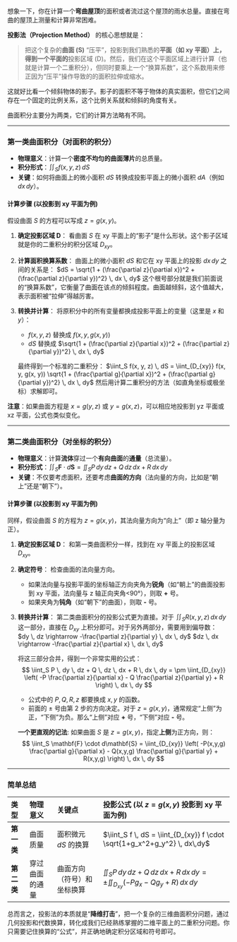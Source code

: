 想象一下，你在计算一个**弯曲屋顶**的面积或者流过这个屋顶的雨水总量。直接在弯曲的屋顶上测量和计算非常困难。

**投影法（Projection Method）** 的核心思想就是：

> 把这个复杂的**曲面 (S)** “压平”，投影到我们熟悉的**平面（如 xy 平面）上，得到一个平面的**投影区域 (D)。然后，我们在这个平面区域上进行计算（也就是计算一个二重积分），但同时要乘上一个“换算系数”，这个系数用来修正因为“压平”操作导致的的面积拉伸或缩水。



这就好比看一个倾斜物体的影子。影子的面积不等于物体的真实面积，但它们之间存在一个固定的比例关系，这个比例关系就和倾斜的角度有关。

曲面积分主要分为两类，它们的计算方法略有不同。

---

### 第一类曲面积分（对面积的积分）

- **物理意义**：计算一个**密度不均匀的曲面薄片**的总质量。
- **积分形式**：$\iint_S f(x, y, z) \, dS$
- **关键**：如何将曲面上的微小面积 $dS$ 转换成投影平面上的微小面积 $dA$（例如 $dx\,dy$）。

#### 计算步骤 (以投影到 xy 平面为例)

假设曲面 $S$ 的方程可以写成 $z = g(x, y)$。

1.  **确定投影区域 D**：
    看曲面 $S$ 在 xy 平面上的“影子”是什么形状。这个影子区域就是你的二重积分的积分区域 $D_{xy}$。

2.  **计算面积换算系数**：
    曲面上的微小面积 $dS$ 和它在 xy 平面上的投影 $dx\,dy$ 之间的关系是：
    $dS = \sqrt{1 + (\frac{\partial z}{\partial x})^2 + (\frac{\partial z}{\partial y})^2} \, dx \, dy$
    这个根号部分就是我们前面说的“换算系数”，它衡量了曲面在该点的倾斜程度。曲面越倾斜，这个值越大，表示面积被“拉伸”得越厉害。

3.  **转换并计算**：
    将原积分中的所有变量都换成投影平面上的变量（这里是 $x$ 和 $y$）：
    -   $f(x, y, z)$ 替换成 $f(x, y, g(x, y))$
    -   $dS$ 替换成 $\sqrt{1 + (\frac{\partial z}{\partial x})^2 + (\frac{\partial z}{\partial y})^2} \, dx \, dy$

    最终得到一个标准的二重积分：
    $\iint_S f(x, y, z) \, dS = \iint_{D_{xy}} f(x, y, g(x, y)) \sqrt{1 + (\frac{\partial g}{\partial x})^2 + (\frac{\partial g}{\partial y})^2} \, dx \, dy$
    然后用计算二重积分的方法（如直角坐标或极坐标）求解即可。

**注意**：如果曲面方程是 $x=g(y,z)$ 或 $y=g(x,z)$，可以相应地投影到 yz 平面或 xz 平面，公式也类似变化。

---

### 第二类曲面积分（对坐标的积分）

- **物理意义**：计算**流体**穿过一个**有向曲面**的**通量**（总流量）。
- **积分形式**：$\iint_S \mathbf{F} \cdot d\mathbf{S} = \iint_S P \, dy \, dz + Q \, dz \, dx + R \, dx \, dy$
- **关键**：不仅要考虑面积，还要考虑**曲面的方向**（法向量的方向，比如是“朝上”还是“朝下”）。

#### 计算步骤 (以投影到 xy 平面为例)

同样，假设曲面 $S$ 的方程为 $z = g(x, y)$，其法向量方向为“向上”（即 z 轴分量为正）。

1.  **确定投影区域 D**：
    和第一类曲面积分一样，找到在 xy 平面上的投影区域 $D_{xy}$。

2.  **确定符号**：
    检查曲面的法向量方向。
    -   如果法向量与投影平面的坐标轴正方向夹角为**锐角**（如“朝上”的曲面投影到 xy 平面，法向量与 z 轴正向夹角<90°），则取 **+** 号。
    -   如果夹角为**钝角**（如“朝下”的曲面），则取 **-** 号。

3.  **转换并计算**：
    第二类曲面积分的投影公式更为直接。对于 $\iint_S R(x,y,z) \, dx \, dy$ 这一部分，直接在 $D_{xy}$ 上积分即可。对于另外两部分，需要用到偏导数：
    $dy \, dz \rightarrow -\frac{\partial z}{\partial y} \, dx \, dy$
    $dz \, dx \rightarrow -\frac{\partial z}{\partial x} \, dx \, dy$

    将这三部分合并，得到一个非常实用的公式： 
    $$ \iint_S P \, dy \, dz + Q \, dz \, dx + R \, dx \, dy = \pm \iint_{D_{xy}} \left( -P \frac{\partial z}{\partial x} - Q \frac{\partial z}{\partial y} + R \right) \, dx \, dy $$
    -   公式中的 $P, Q, R, z$ 都要换成 $x, y$ 的函数。
    -   前面的 $\pm$ 号由第 2 步的方向决定。对于 $z=g(x,y)$，通常规定“上侧”为正，“下侧”为负。那么“上侧”对应 **+** 号，“下侧”对应 **-** 号。

    **一个更直观的记法**:
    如果曲面 $S$ 是 $z=g(x,y)$，指定**上侧**为正方向，则：
    $$ \iint_S \mathbf{F} \cdot d\mathbf{S} = \iint_{D_{xy}} \left( -P(x,y,g) \frac{\partial g}{\partial x} - Q(x,y,g) \frac{\partial g}{\partial y} + R(x,y,g) \right) \, dx \, dy $$

---

### 简单总结

| 类型 | 物理意义 | 关键点 | 投影公式 (以 $z=g(x,y)$ 投影到 xy 平面为例) |
| :--- | :--- | :--- | :--- |
| **第一类** | 曲面质量 | 面积微元 $dS$ 的换算 | $\iint_S f \, dS = \iint_{D_{xy}} f \cdot \sqrt{1+g_x^2+g_y^2} \, dx\,dy$ |
| **第二类** | 穿过曲面的通量 | 曲面方向（符号）和坐标换算 | $\iint_S P\,dy\,dz+Q\,dz\,dx+R\,dx\,dy = \pm \iint_{D_{xy}} (-Pg_x - Qg_y + R) \, dx\,dy$ |

总而言之，投影法的本质就是“**降维打击**”，把一个复杂的三维曲面积分问题，通过几何投影和代数换算，转化成我们已经熟练掌握的二维平面上的二重积分问题。你只需要记住换算的“公式”，并正确地确定积分区域和符号即可。